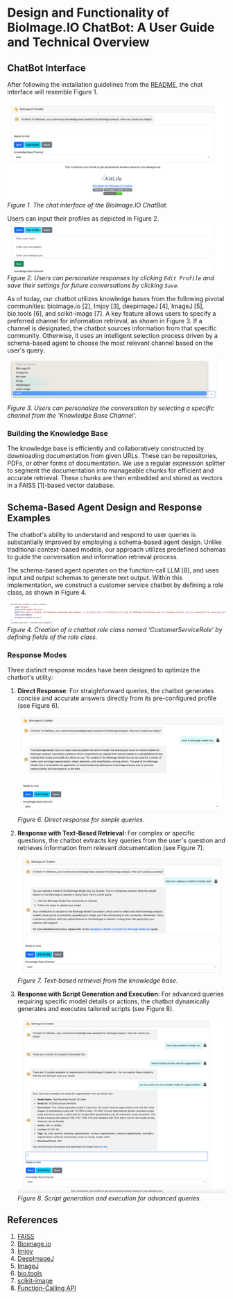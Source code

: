 # Design and Functionality of BioImage.IO ChatBot: A User Guide and Technical Overview

## ChatBot Interface

After following the installation guidelines from the [README](/README.md), the chat interface will resemble Figure 1.

![BioImage.IO-ChatBot](./screenshots/chat-interface.png)
*Figure 1. The chat interface of the BioImage.IO ChatBot.*

Users can input their profiles as depicted in Figure 2. 
![user-profile](./screenshots/user-profile.png)
*Figure 2. Users can personalize responses by clicking `Edit Profile` and save their settings for future conversations by clicking `Save`.*

As of today, our chatbot utilizes knowledge bases from the following pivotal communities: bioimage.io [2], Imjoy [3], deepimageJ [4], ImageJ [5], bio.tools [6], and scikit-image [7]. A key feature allows users to specify a preferred channel for information retrieval, as shown in Figure 3. If a channel is designated, the chatbot sources information from that specific community. Otherwise, it uses an intelligent selection process driven by a schema-based agent to choose the most relevant channel based on the user's query.

![channels](./screenshots/channels.png)
*Figure 3. Users can personalize the conversation by selecting a specific channel from the ‘Knowledge Base Channel’.*

### Building the Knowledge Base

The knowledge base is efficiently and collaboratively constructed by downloading documentation from given URLs. These can be repositories, PDFs, or other forms of documentation. We use a regular expression splitter to segment the documentation into manageable chunks for efficient and accurate retrieval. These chunks are then embedded and stored as vectors in a FAISS [1]-based vector database.

## Schema-Based Agent Design and Response Examples

The chatbot's ability to understand and respond to user queries is substantially improved by employing a schema-based agent design. Unlike traditional context-based models, our approach utilizes predefined schemas to guide the conversation and information retrieval process. 

The schema-based agent operates on the function-call LLM [8], and uses input and output schemas to generate text output. Within this implementation, we construct a customer service chatbot by defining a role class, as shown in Figure 4.

![role_create](./screenshots/role_create.png)
*Figure 4. Creation of a chatbot role class named ‘CustomerServiceRole’ by defining fields of the role class.*

### Response Modes

Three distinct response modes have been designed to optimize the chatbot's utility:

1. **Direct Response**: For straightforward queries, the chatbot generates concise and accurate answers directly from its pre-configured profile (see Figure 6).

    ![direct-response](./screenshots/direct-response.png)
    *Figure 6. Direct response for simple queries.*

2. **Response with Text-Based Retrieval**: For complex or specific questions, the chatbot extracts key queries from the user's question and retrieves information from relevant documentation (see Figure 7).

    ![retrieval-text](./screenshots/retrieval-text.png)
    *Figure 7. Text-based retrieval from the knowledge base.*

3. **Response with Script Generation and Execution**: For advanced queries requiring specific model details or actions, the chatbot dynamically generates and executes tailored scripts (see Figure 8).

    ![script-gen-exe-retrieval](./screenshots/script-gen-exe-retrieval.png)
    *Figure 8. Script generation and execution for advanced queries.*

## References

1. [FAISS](https://engineering.fb.com/2017/03/29/data-infrastructure/faiss-a-library-for-efficient-similarity-search/)
2. [Bioimage.io](https://bioimage.io/docs/#/)
3. [Imjoy](https://imjoy.io/docs/#/)
4. [DeepImageJ](https://deepimagej.github.io/)
5. [ImageJ](https://imagej.net)
6. [bio.tools](https://bio.tools)
7. [scikit-image](https://scikit-image.org/docs/stable/)
8. [Function-Calling API](https://openai.com/blog/function-calling-and-other-api-updates)
